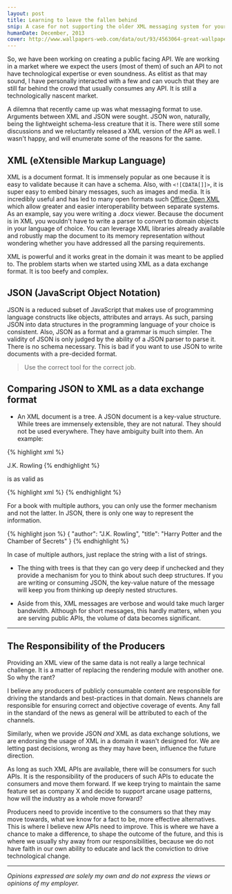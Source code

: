 ```yaml
---
layout: post
title: Learning to leave the fallen behind
snip: A case for not supporting the older XML messaging system for your new APIs. Sacrificing backwards compatibility for a better tomorrow.
humanDate: December, 2013
cover: http://www.wallpapers-web.com/data/out/93/4563064-great-wallpapers.jpg
---
```


So, we have been working on creating a public facing API. We are working in a
market where we expect the users (most of them) of such an API to not have
technological expertise or even soundness. As elitist as that may sound, I have
personally interacted with a few and can vouch that they are still far behind
the crowd that usually consumes any API. It is still a technologically nascent
market.

A dilemna that recently came up was what messaging format to use. Arguments
between XML and JSON were sought. JSON won, naturally, being the lightweight
schema-less creature that it is. There were still some discussions and we
reluctantly released a XML version of the API as well. I wasn't happy, and will
enumerate some of the reasons for the same.

## XML (eXtensible Markup Language)

XML is a document format. It is immensely popular as one because it is easy to
validate because it can have a schema. Also, with `<![CDATA[]]>`, it is super
easy to embed binary messages, such as images and media. It is incredibly
useful and has led to many open formats such [Office Open XML][docx] which
allow greater and easier interoperability between separate systems. As an
example, say you were writing a .docx viewer. Because the document is in XML
you wouldn't have to write a parser to convert to domain objects in your
language of choice. You can leverage XML libraries already available and
robustly map the document to its memory representation without wondering
whether you have addressed all the parsing requirements.

XML is powerful and it works great in the domain it was meant to be applied to.
The problem starts when we started using XML as a data exchange format. It is
too beefy and complex.

## JSON (JavaScript Object Notation)

JSON is a reduced subset of JavaScript that makes use of programming language
constructs like objects, attributes and arrays. As such, parsing JSON into data
structures in the programming language of your choice is consistent. Also, JSON
as a format and a grammar is much simpler. The validity of JSON is only judged
by the ability of a JSON parser to parse it. There is no schema necessary. This
is bad if you want to use JSON to write documents with a pre-decided format.

<blockquote>Use the correct tool for the correct job.</blockquote>

## Comparing JSON to XML as a data exchange format

* An XML document is a tree. A JSON document is a key-value structure. While
trees are immensely extensible, they are not natural. They should not be used
everywhere. They have ambiguity built into them. An example:

{% highlight xml %}
<book>
  <title>Harry Potter and the Chamber of Secrets</title>
  <author>J.K. Rowling</author>
</book>
{% endhighlight %}

is as valid as

{% highlight xml %}
<book title="Harry Potter and the Chamber of Secrets" author="J.K. Rowling"/>
{% endhighlight %}

For a book with multiple authors, you can only use the former mechanism and not
the latter. In JSON, there is only one way to represent the information.

{% highlight json %}
{
  "author": "J.K. Rowling",
  "title":  "Harry Potter and the Chamber of Secrets"
}
{% endhighlight %}

In case of multiple authors, just replace the string with a list of strings.

* The thing with trees is that they can go very deep if unchecked and they
provide a mechanism for you to think about such deep structures. If you are
writing or consuming JSON, the key-value nature of the message will keep you 
from thinking up deeply nested structures.

* Aside from this, XML messages are verbose and would take much larger bandwidth.
Although for short messages, this hardly matters, when you are serving public
APIs, the volume of data becomes significant.

<hr>

## The Responsibility of the Producers

Providing an XML view of the same data is not really a large technical
challenge. It is a matter of replacing the rendering module with another one.
So why the rant?

I believe any producers of publicly consumable content are responsible for
driving the standards and best-practices in that domain. News channels are
responsible for ensuring correct and objective coverage of events. Any fall in
the standard of the news as general will be attributed to each of the channels.

Similarly, when we provide JSON *and* XML as data exchange solutions, we are
endorsing the usage of XML in a domain it wasn't designed for. We are letting
past decisions, wrong as they may have been, influence the future direction.

As long as such XML APIs are available, there will be consumers for such APIs.
It is the responsibility of the producers of such APIs to educate the consumers
and move them forward. If we keep trying to maintain the same feature set as
company X and decide to support arcane usage patterns, how will the industry as
a whole move forward?

Producers need to provide incentive to the consumers so that they may move
towards, what we know for a fact to be, more effective alternatives. This is
where I believe new APIs need to improve. This is where we have a chance to
make a difference, to shape the outcome of the future, and this is where we
usually shy away from our responsibilities, because we do not have faith in our
own ability to educate and lack the conviction to drive technological change.

<hr>

*Opinions expressed are solely my own and do not express the views or opinions
of my employer.*


[docx]: http://en.wikipedia.org/wiki/Office_Open_XML


